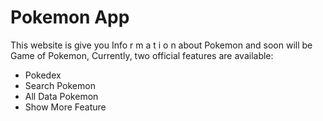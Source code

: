 # Pokemon App

This website is give you Info r m a t i o n about Pokemon and soon will be Game of Pokemon,
Currently, two official features are available:

- Pokedex
- Search Pokemon
- All Data Pokemon
- Show More Feature
